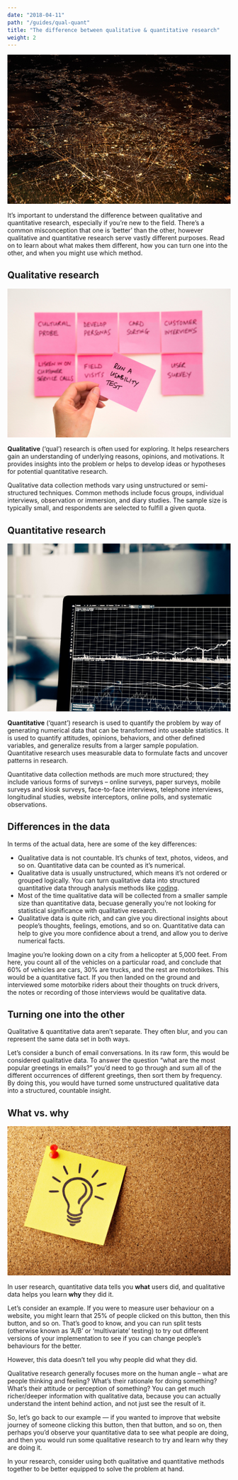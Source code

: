 ```yaml
---
date: "2018-04-11"
path: "/guides/qual-quant"
title: "The difference between qualitative & quantitative research"
weight: 2
---
```


![A photo of the cityscape of Paris all lit up at nighttime from a plane window](./paris.jpg)

It’s important to understand the difference between qualitative and quantitative research, especially if you’re new to the field. There’s a common misconception that one is ‘better’ than the other, however qualitative and quantitative research serve vastly different purposes. Read on to learn about what makes them different, how you can turn one into the other, and when you might use which method.

## Qualitative research

![A photo of sticky notes](./qual.jpg)

**Qualitative** (‘qual’) research is often used for exploring. It helps researchers gain an understanding of underlying reasons, opinions, and motivations. It provides insights into the problem or helps to develop ideas or hypotheses for potential quantitative research.

Qualitative data collection methods vary using unstructured or semi-structured techniques. Common methods include focus groups, individual interviews, observation or immersion, and diary studies. The sample size is typically small, and respondents are selected to fulfill a given quota.

## Quantitative research

![A photo of a chart on a laptop](./quant.jpg)

**Quantitative** (‘quant’) research is used to quantify the problem by way of generating numerical data that can be transformed into useable statistics. It is used to quantify attitudes, opinions, behaviors, and other defined variables, and generalize results from a larger sample population. Quantitative research uses measurable data to formulate facts and uncover patterns in research.

Quantitative data collection methods are much more structured; they include various forms of surveys – online surveys, paper surveys, mobile surveys and kiosk surveys, face-to-face interviews, telephone interviews, longitudinal studies, website interceptors, online polls, and systematic observations.

## Differences in the data

In terms of the actual data, here are some of the key differences:

* Qualitative data is not countable. It’s chunks of text, photos, videos, and so on. Quantitative data can be counted as it’s numerical.
* Qualitative data is usually unstructured, which means it’s not ordered or grouped logically. You can turn qualitative data into structured quantitative data through analysis methods like [coding](<https://en.wikipedia.org/wiki/Coding_(social_sciences)>).
* Most of the time qualitative data will be collected from a smaller sample size than quantitative data, becuase generally you’re not looking for statistical significance with qualitative research.
* Qualitative data is quite rich, and can give you directional insights about people’s thoughts, feelings, emotions, and so on. Quantitative data can help to give you more confidence about a trend, and allow you to derive numerical facts.

Imagine you’re looking down on a city from a helicopter at 5,000 feet. From here, you count all of the vehicles on a particular road, and conclude that 60% of vehicles are cars, 30% are trucks, and the rest are motorbikes. This would be a quantitative fact. If you then landed on the ground and interviewed some motorbike riders about their thoughts on truck drivers, the notes or recording of those interviews would be qualitative data.

## Turning one into the other

Qualitative & quantitative data aren’t separate. They often blur, and you can represent the same data set in both ways.

Let’s consider a bunch of email conversations. In its raw form, this would be considered qualitative data. To answer the question “what are the most popular greetings in emails?” you’d need to go through and sum all of the different occurrences of different greetings, then sort them by frequency. By doing this, you would have turned some unstructured qualitative data into a structured, countable insight.

## What vs. why

![A photo of a single sticky note with a light bulb sketch](./why.jpg)

In user research, quantitative data tells you **what** users did, and qualitative data helps you learn **why** they did it.

Let’s consider an example. If you were to measure user behaviour on a website, you might learn that 25% of people clicked on this button, then this button, and so on. That’s good to know, and you can run split tests (otherwise known as ‘A/B’ or ‘multivariate’ testing) to try out different versions of your implementation to see if you can change people’s behaviours for the better.

However, this data doesn’t tell you why people did what they did.

Qualitative research generally focuses more on the human angle – what are people thinking and feeling? What’s their rationale for doing something? What’s their attitude or perception of something? You can get much richer/deeper information with qualitative data, because you can actually understand the intent behind action, and not just see the result of it.

So, let’s go back to our example — if you wanted to improve that website journey of someone clicking this button, then that button, and so on, then perhaps you’d observe your quantitative data to see what people are doing, and then you would run some qualitative research to try and learn why they are doing it.

In your research, consider using both qualitative and quantitative methods together to be better equipped to solve the problem at hand.
